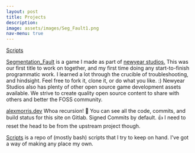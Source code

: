 ```yaml
---
layout: post
title: Projects
description:
image: assets/images/Seg_Fault1.png
nav-menu: true
---
```


<a href="https://gitlab.com/matrix8967/scripts">Scripts</a>

<a href="https://gitlab.com/newyearstudios/ritual-jam">Segmentation_Fault</a> is a game I made as part of <a href="https://www.newyearstudios.com/">newyear studios.</a> This was our first title to work on together, and my first time doing any start-to-finish programmatic work. I learned a lot through the crucible of troubleshooting, and hindsight. Feel free to fork it, clone it, or do what you like. :) Newyear Studios also has plenty of other open source game development assets available. We strive to create quality open source content to share with others and better the FOSS community.

<a href="https://gitlab.com/matrix8967/alexmorris.dev">alexmorris.dev</a> Whoa recursion! 🤯 You can see all the code, commits, and build status for this site on Gitlab. Signed Commits by default. 👍 I need to reset the head to be from the upstream project though.

<a href="https://gitlab.com/matrix8967/scripts">Scripts</a> is a repo of (mostly bash) scripts that I try to keep on hand. I've got a way of making any place my own.
